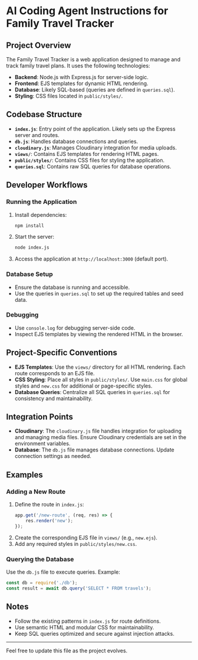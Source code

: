 # AI Coding Agent Instructions for Family Travel Tracker

## Project Overview
The Family Travel Tracker is a web application designed to manage and track family travel plans. It uses the following technologies:
- **Backend**: Node.js with Express.js for server-side logic.
- **Frontend**: EJS templates for dynamic HTML rendering.
- **Database**: Likely SQL-based (queries are defined in `queries.sql`).
- **Styling**: CSS files located in `public/styles/`.

## Codebase Structure
- **`index.js`**: Entry point of the application. Likely sets up the Express server and routes.
- **`db.js`**: Handles database connections and queries.
- **`cloudinary.js`**: Manages Cloudinary integration for media uploads.
- **`views/`**: Contains EJS templates for rendering HTML pages.
- **`public/styles/`**: Contains CSS files for styling the application.
- **`queries.sql`**: Contains raw SQL queries for database operations.

## Developer Workflows
### Running the Application
1. Install dependencies:
   ```bash
   npm install
   ```
2. Start the server:
   ```bash
   node index.js
   ```
3. Access the application at `http://localhost:3000` (default port).

### Database Setup
- Ensure the database is running and accessible.
- Use the queries in `queries.sql` to set up the required tables and seed data.

### Debugging
- Use `console.log` for debugging server-side code.
- Inspect EJS templates by viewing the rendered HTML in the browser.

## Project-Specific Conventions
- **EJS Templates**: Use the `views/` directory for all HTML rendering. Each route corresponds to an EJS file.
- **CSS Styling**: Place all styles in `public/styles/`. Use `main.css` for global styles and `new.css` for additional or page-specific styles.
- **Database Queries**: Centralize all SQL queries in `queries.sql` for consistency and maintainability.

## Integration Points
- **Cloudinary**: The `cloudinary.js` file handles integration for uploading and managing media files. Ensure Cloudinary credentials are set in the environment variables.
- **Database**: The `db.js` file manages database connections. Update connection settings as needed.

## Examples
### Adding a New Route
1. Define the route in `index.js`:
   ```javascript
   app.get('/new-route', (req, res) => {
       res.render('new');
   });
   ```
2. Create the corresponding EJS file in `views/` (e.g., `new.ejs`).
3. Add any required styles in `public/styles/new.css`.

### Querying the Database
Use the `db.js` file to execute queries. Example:
```javascript
const db = require('./db');
const result = await db.query('SELECT * FROM travels');
```

## Notes
- Follow the existing patterns in `index.js` for route definitions.
- Use semantic HTML and modular CSS for maintainability.
- Keep SQL queries optimized and secure against injection attacks.

---

Feel free to update this file as the project evolves.